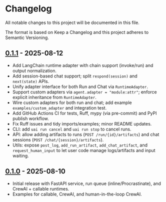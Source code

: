 # Changelog

All notable changes to this project will be documented in this file.

The format is based on Keep a Changelog and this project adheres to Semantic Versioning.

## [0.1.1] - 2025-08-12

- Add LangChain runtime adapter with chain support (invoke/run) and output normalization.
- Add session-based chat support; split `respond(session)` and `next(state)` APIs.
- Unify adapter interface for both Run and Chat via `RuntimeAdapter`.
- Support custom adapters via `agent.adapter = "module:attr"`; enforce explicit inheritance from `RuntimeAdapter`.
- Wire custom adapters for both run and chat; add example `examples/custom_adapter` and integration test.
- Add GitHub Actions CI for tests, Ruff, mypy (via pre-commit) and PyPI publish workflow.
- Fix Ruff issues and tidy imports/examples; minor README updates.
- CLI: add `uai run cancel` and `uai run stop` to cancel runs.
- API: allow adding artifacts to runs (`POST /run/{id}/artifacts`) and chat sessions (`POST /chat/{session}/artifacts`).
- Utils: expose `post_log`, `add_run_artifact`, `add_chat_artifact`, and `request_human_input` to let user code manage logs/artifacts and input waiting.

## [0.1.0] - 2025-08-10

- Initial release with FastAPI service, run queue (inline/Procrastinate), and CrewAI + callable runtimes.
- Examples for callable, CrewAI, and human-in-the-loop CrewAI.

[0.1.1]: https://github.com/dowhiledev/uai/releases/tag/0.1.1
[0.1.0]: https://github.com/dowhiledev/uai/releases/tag/0.1.0

